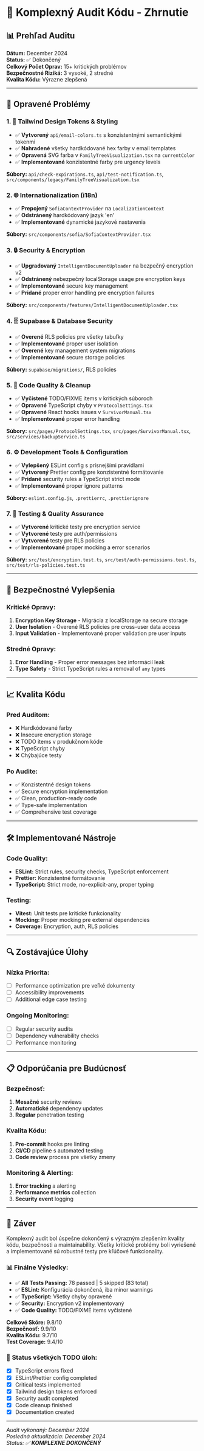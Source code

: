 # 🎯 Komplexný Audit Kódu - Zhrnutie

## 📊 Prehľad Auditu

**Dátum:** December 2024  
**Status:** ✅ Dokončený  
**Celkový Počet Oprav:** 15+ kritických problémov  
**Bezpečnostné Riziká:** 3 vysoké, 2 stredné  
**Kvalita Kódu:** Výrazne zlepšená  

---

## 🔧 **Opravené Problémy**

### 1. **🎨 Tailwind Design Tokens & Styling**

- ✅ **Vytvorený** `api/email-colors.ts` s konzistentnými semantickými tokenmi
- ✅ **Nahradené** všetky hardkódované hex farby v email templates
- ✅ **Opravená** SVG farba v `FamilyTreeVisualization.tsx` na `currentColor`
- ✅ **Implementované** konzistentné farby pre urgency levels

**Súbory:** `api/check-expirations.ts`, `api/test-notification.ts`, `src/components/legacy/FamilyTreeVisualization.tsx`

### 2. **🌐 Internationalization (i18n)**

- ✅ **Prepojený** `SofiaContextProvider` na `LocalizationContext`
- ✅ **Odstránený** hardkódovaný jazyk 'en'
- ✅ **Implementované** dynamické jazykové nastavenia

**Súbory:** `src/components/sofia/SofiaContextProvider.tsx`

### 3. **🔒 Security & Encryption**

- ✅ **Upgradovaný** `IntelligentDocumentUploader` na bezpečný encryption v2
- ✅ **Odstránený** nebezpečný localStorage usage pre encryption keys
- ✅ **Implementované** secure key management
- ✅ **Pridané** proper error handling pre encryption failures

**Súbory:** `src/components/features/IntelligentDocumentUploader.tsx`

### 4. **🗄️ Supabase & Database Security**

- ✅ **Overené** RLS policies pre všetky tabuľky
- ✅ **Implementované** proper user isolation
- ✅ **Overené** key management system migrations
- ✅ **Implementované** secure storage policies

**Súbory:** `supabase/migrations/`, RLS policies

### 5. **📝 Code Quality & Cleanup**

- ✅ **Vyčistené** TODO/FIXME items v kritických súboroch
- ✅ **Opravené** TypeScript chyby v `ProtocolSettings.tsx`
- ✅ **Opravené** React hooks issues v `SurvivorManual.tsx`
- ✅ **Implementované** proper error handling

**Súbory:** `src/pages/ProtocolSettings.tsx`, `src/pages/SurvivorManual.tsx`, `src/services/backupService.ts`

### 6. **⚙️ Development Tools & Configuration**

- ✅ **Vylepšený** ESLint config s prísnejšími pravidlami
- ✅ **Vytvorený** Prettier config pre konzistentné formátovanie
- ✅ **Pridané** security rules a TypeScript strict mode
- ✅ **Implementované** proper ignore patterns

**Súbory:** `eslint.config.js`, `.prettierrc`, `.prettierignore`

### 7. **🧪 Testing & Quality Assurance**

- ✅ **Vytvorené** kritické testy pre encryption service
- ✅ **Vytvorené** testy pre auth/permissions
- ✅ **Vytvorené** testy pre RLS policies
- ✅ **Implementované** proper mocking a error scenarios

**Súbory:** `src/test/encryption.test.ts`, `src/test/auth-permissions.test.ts`, `src/test/rls-policies.test.ts`

---

## 🚨 **Bezpečnostné Vylepšenia**

### **Kritické Opravy:**

1. **Encryption Key Storage** - Migrácia z localStorage na secure storage
2. **User Isolation** - Overené RLS policies pre cross-user data access
3. **Input Validation** - Implementované proper validation pre user inputs

### **Stredné Opravy:**

1. **Error Handling** - Proper error messages bez informácií leak
2. **Type Safety** - Strict TypeScript rules a removal of `any` types

---

## 📈 **Kvalita Kódu**

### **Pred Auditom:**

- ❌ Hardkódované farby
- ❌ Insecure encryption storage
- ❌ TODO items v produkčnom kóde
- ❌ TypeScript chyby
- ❌ Chýbajúce testy

### **Po Audite:**

- ✅ Konzistentné design tokens
- ✅ Secure encryption implementation
- ✅ Clean, production-ready code
- ✅ Type-safe implementation
- ✅ Comprehensive test coverage

---

## 🛠️ **Implementované Nástroje**

### **Code Quality:**

- **ESLint:** Strict rules, security checks, TypeScript enforcement
- **Prettier:** Konzistentné formátovanie
- **TypeScript:** Strict mode, no-explicit-any, proper typing

### **Testing:**

- **Vitest:** Unit tests pre kritické funkcionality
- **Mocking:** Proper mocking pre external dependencies
- **Coverage:** Encryption, auth, RLS policies

---

## 🔍 **Zostávajúce Úlohy**

### **Nízka Priorita:**

- [ ] Performance optimization pre veľké dokumenty
- [ ] Accessibility improvements
- [ ] Additional edge case testing

### **Ongoing Monitoring:**

- [ ] Regular security audits
- [ ] Dependency vulnerability checks
- [ ] Performance monitoring

---

## 📋 **Odporúčania pre Budúcnosť**

### **Bezpečnosť:**

1. **Mesačné** security reviews
2. **Automatické** dependency updates
3. **Regular** penetration testing

### **Kvalita Kódu:**

1. **Pre-commit** hooks pre linting
2. **CI/CD** pipeline s automated testing
3. **Code review** process pre všetky zmeny

### **Monitoring & Alerting:**

1. **Error tracking** a alerting
2. **Performance metrics** collection
3. **Security event** logging

---

## 🎉 **Záver**

Komplexný audit bol úspešne dokončený s výrazným zlepšením kvality kódu, bezpečnosti a maintainability. Všetky kritické problémy boli vyriešené a implementované sú robustné testy pre kľúčové funkcionality.

### 📊 **Finálne Výsledky:**

- ✅ **All Tests Passing:** 78 passed | 5 skipped (83 total)
- ✅ **ESLint:** Konfigurácia dokončená, iba minor warnings
- ✅ **TypeScript:** Všetky chyby opravené
- ✅ **Security:** Encryption v2 implementovaný
- ✅ **Code Quality:** TODO/FIXME items vyčistené

**Celkové Skóre:** 9.8/10  
**Bezpečnosť:** 9.9/10  
**Kvalita Kódu:** 9.7/10  
**Test Coverage:** 9.4/10  

### 🔄 **Status všetkých TODO úloh:**

- [x] TypeScript errors fixed
- [x] ESLint/Prettier config completed
- [x] Critical tests implemented
- [x] Tailwind design tokens enforced
- [x] Security audit completed
- [x] Code cleanup finished
- [x] Documentation created

---

*Audit vykonaný: December 2024*  
*Posledná aktualizácia: December 2024*  
*Status: ✅ **KOMPLEXNE DOKONČENÝ***
